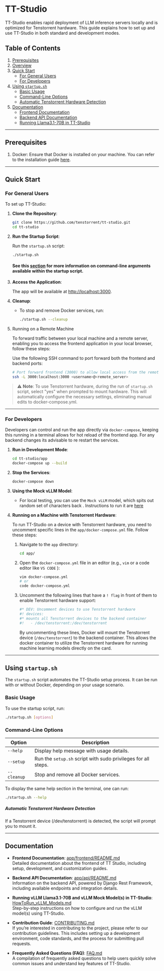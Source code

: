 # TT-Studio

TT-Studio enables rapid deployment of LLM inference servers locally and is optimized for Tenstorrent hardware. This guide explains how to set up and use TT-Studio in both standard and development modes.

## Table of Contents

1. [Prerequisites](#prerequisites)
2. [Overview](#overview)
3. [Quick Start](#quick-start)
   - [For General Users](#for-general-users)
   - [For Developers](#for-developers)
4. [Using `startup.sh`](#using-startupsh)
   - [Basic Usage](#basic-usage)
   - [Command-Line Options](#command-line-options)
   - [Automatic Tenstorrent Hardware Detection](#automatic-tenstorrent-hardware-detection)
5. [Documentation](#documentation)
   - [Frontend Documentation](#frontend-documentation)
   - [Backend API Documentation](#backend-api-documentation)
   - [Running Llama3.1-70B in TT-Studio](#running-llama31-70b-in-tt-studio)


---
## Prerequisites
1. Docker: Ensure that Docker is installed on your machine. You can refer to the installation guide [here](https://docs.docker.com/engine/install/).

---
## Quick Start

### For General Users

To set up TT-Studio:

1. **Clone the Repository**:

   ```bash
   git clone https://github.com/tenstorrent/tt-studio.git
   cd tt-studio
   ```

2. **Run the Startup Script**:

   Run the `startup.sh` script:

   ```bash
   ./startup.sh
   ```

   #### See this [section](#command-line-options) for more information on command-line arguments available within the startup script.

3. **Access the Application**:

   The app will be available at [http://localhost:3000](http://localhost:3000).

4. **Cleanup**:
   - To stop and remove Docker services, run:
     ```bash
     ./startup.sh --cleanup
     ```
5. Running on a Remote Machine

   To forward traffic between your local machine and a remote server, enabling you to access the frontend application in your local browser, follow these steps:

   Use the following SSH command to port forward both the frontend and backend ports:

   ```bash
   # Port forward frontend (3000) to allow local access from the remote server
   ssh -L 3000:localhost:3000 <username>@<remote_server>
   ```

> ⚠️ **Note**: To use Tenstorrent hardware, during the run of `startup.sh` script, select "yes" when prompted to mount hardware. This will automatically configure the necessary settings, eliminating manual edits to docker-compose.yml.
---

### For Developers

Developers can control and run the app directly via `docker-compose`, keeping this running in a terminal allows for hot reload of the frontend app. For any backend changes its advisable to re restart the services.

1.  **Run in Development Mode**:

    ```bash
    cd tt-studio/app
    docker-compose up --build
    ```

2.  **Stop the Services**:

    ```bash
    docker-compose down
    ```

3.  **Using the Mock vLLM Model**:
    - For local testing, you can use the `Mock vLLM` model, which spits out random set of characters back . Instructions to run it are [here](app/frontend/HowToRun_vLLM_Models.md)  


4.  **Running on a Machine with Tenstorrent Hardware**:

    To run TT-Studio on a device with Tenstorrent hardware, you need to uncomment specific lines in the `app/docker-compose.yml` file. Follow these steps:

    1.  Navigate to the `app` directory:

        ```bash
        cd app/
        ```

    2.  Open the `docker-compose.yml` file in an editor (e.g., `vim` or a code editor like `VS CODE` ):

        ```bash
        vim docker-compose.yml
        # or
        code docker-compose.yml
        ```

    3.  Uncomment the following lines that have a `! flag` in front of them to enable Tenstorrent hardware support:
        ```yaml
        #* DEV: Uncomment devices to use Tenstorrent hardware
        #! devices:
        #* mounts all Tenstorrent devices to the backend container
        #!   - /dev/tenstorrent:/dev/tenstorrent
        ```
        By uncommenting these lines, Docker will mount the Tenstorrent device (`/dev/tenstorrent`) to the backend container. This allows the docker container to utilize the Tenstorrent hardware for running machine learning models directly on the card.

---

## Using `startup.sh`

The `startup.sh` script automates the TT-Studio setup process. It can be run with or without Docker, depending on your usage scenario.

### Basic Usage

To use the startup script, run:

```bash
./startup.sh [options]
```

### Command-Line Options

| Option          | Description                                                   |
| --------------- | ------------------------------------------------------------- |
| `--help`        | Display help message with usage details.                      |
| `--setup`       | Run the `setup.sh` script with sudo privileges for all steps. |
| `--cleanup`     | Stop and remove all Docker services.                          |

To display the same help section in the terminal, one can run:

```bash
./startup.sh --help
```
##### Automatic Tenstorrent Hardware Detection

If a Tenstorrent device (/dev/tenstorrent) is detected, the script will prompt you to mount it.

---

## Documentation

- **Frontend Documentation**: [app/frontend/README.md](app/frontend/README.md)  
  Detailed documentation about the frontend of TT Studio, including setup, development, and customization guides.

- **Backend API Documentation**: [app/api/README.md](app/api/README.md)  
  Information on the backend API, powered by Django Rest Framework, including available endpoints and integration details.

- **Running vLLM Llama3.1-70B and vLLM Mock Model(s) in TT-Studio**: [HowToRun_vLLM_Models.md](HowToRun_vLLM_Models.md)  
  Step-by-step instructions on how to configure and run the vLLM model(s) using TT-Studio.

- **Contribution Guide**: [CONTRIBUTING.md](CONTRIBUTING.md)  
  If you’re interested in contributing to the project, please refer to our contribution guidelines. This includes setting up a development environment, code standards, and the process for submitting pull requests.

- **Frequently Asked Questions (FAQ)**: [FAQ.md](FAQ.md)  
  A compilation of frequently asked questions to help users quickly solve common issues and understand key features of TT-Studio.
